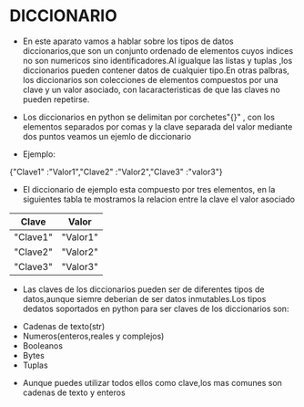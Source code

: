 # DICCIONARIO 

- En este aparato vamos a hablar sobre los tipos de datos diccionarios,que son un conjunto ordenado de elementos cuyos indices no son numericos sino identificadores.Al igualque las listas y tuplas ,los diccionarios pueden contener datos de cualquier tipo.En otras palbras, los diccionarios son colecciones de elementos compuestos por una clave y un valor asociado, con lacaracteristicas de que las claves no pueden repetirse.

- Los diccionarios en python se delimitan por corchetes"{}" , con los elementos separados por comas y la clave separada del valor mediante dos puntos veamos un ejemlo de diccionario 

- Ejemplo:

{"Clave1" :"Valor1","Clave2" :"Valor2","Clave3" :"valor3"}

- El diccionario de ejemplo esta compuesto por tres elementos, en la siguientes tabla te mostramos la relacion entre la clave el valor asociado 

|Clave|Valor|
|------|--------|
|"Clave1"|"Valor1"|
|"Clave2"|"Valor2"|
|"Clave3"|"Valor3"|

- Las claves de los diccionarios pueden ser de diferentes tipos de datos,aunque siemre deberian de ser datos inmutables.Los tipos dedatos soportados en python para ser claves de los diccionarios son:

* Cadenas de texto(str)
* Numeros(enteros,reales y complejos)
* Booleanos
* Bytes
* Tuplas 

- Aunque puedes utilizar todos ellos como clave,los mas comunes son cadenas de texto y enteros 




